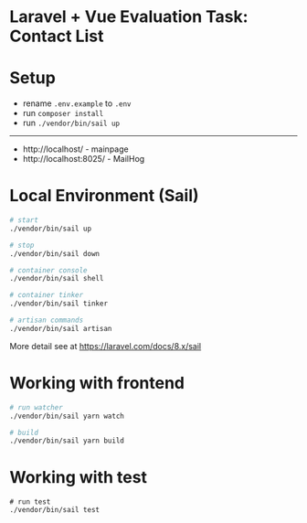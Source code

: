 # Laravel + Vue Evaluation Task: Contact List

# Setup
  - rename ```.env.example``` to ```.env```
  - run ```composer install```
  - run ```./vendor/bin/sail up```
---
- http://localhost/ - mainpage
- http://localhost:8025/ - MailHog


# Local Environment (Sail)
```bash
# start
./vendor/bin/sail up

# stop
./vendor/bin/sail down

# container console
./vendor/bin/sail shell

# container tinker
./vendor/bin/sail tinker

# artisan commands
./vendor/bin/sail artisan

```
More detail see at https://laravel.com/docs/8.x/sail


# Working with frontend

```bash
# run watcher
./vendor/bin/sail yarn watch

# build
./vendor/bin/sail yarn build

```


# Working with test

``` 
# run test
./vendor/bin/sail test 
```

